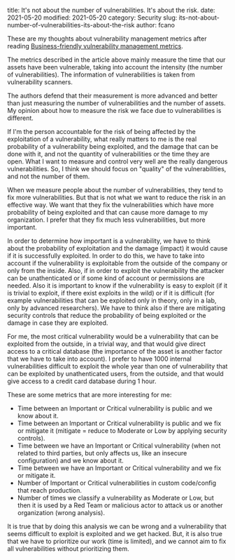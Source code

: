 title: It's not about the number of vulnerabilities. It's about the risk.
date: 2021-05-20
modified: 2021-05-20
category: Security
slug: its-not-about-number-of-vulnerabilities-its-about-the-risk
author: fcano

These are my thoughts about vulnerability management metrics after reading [Business-friendly vulnerability management metrics](https://medium.com/uber-security-privacy/business-friendly-vulnerability-management-metrics-cfd702fd7705).

The metrics described in the article above mainly measure the time that our assets have been vulnerable, taking into account the intensity (the number of vulnerabilities). The information of vulnerabilities is taken from vulnerability scanners.

The authors defend that their measurement is more advanced and better than just measuring the number of vulnerabilities and the number of assets. My opinion about how to measure the risk we face due to vulnerabilities is different.

If I'm the person accountable for the risk of being affected by the exploitation of a vulnerability, what really matters to me is the real probability of a vulnerability being exploited, and the damage that can be done with it, and not the quantity of vulnerabilities or the time they are open. What I want to measure and control very well are the really dangerous vulnerabilities. So, I think we should focus on "quality" of the vulnerabilities, and not the number of them.

When we measure people about the number of vulnerabilities, they tend to fix more vulnerabilities. But that is not what we want to reduce the risk in an effective way. We want that they fix the vulnerabilities which have more probability of being exploited and that can cause more damage to my organization. I prefer that they fix much less vulnerabilities, but more important.

In order to determine how important is a vulnerability, we have to think about the probability of exploitation and the damage (impact) it would cause if it is successfully exploited. In order to do this, we have to take into account if the vulnerability is exploitable from the outside of the company or only from the inside. Also, if in order to exploit the vulnerability the attacker can be unathenticated or if some kind of account or permissions are needed. Also it is important to know if the vulnerability is easy to exploit (if it is trivial to exploit, if there exist exploits in the wild) or if it is difficult (for example vulnerabilities that can be exploited only in theory, only in a lab, only by advanced researchers). We have to think also if there are mitigating security controls that reduce the probability of being exploited or the damage in case they are exploited.

For me, the most critical vulnerability would be a vulnerability that can be exploited from the outside, in a trivial way, and that would give direct access to a critical database (the importance of the asset is another factor that we have to take into account). I prefer to have 1000 internal vulnerabilities difficult to exploit the whole year than one of vulnerability that can be exploited by unathenticated users, from the outside, and that would give access to a credit card database during 1 hour.

These are some metrics that are more interesting for me:

* Time between an Important or Critical vulnerability is public and we know about it.
* Time between an Important or Critical vulnerability is public and we fix or mitigate it (mitigate = reduce to Moderate or Low by applying security controls).
* Time between we have an Important or Critical vulnerability (when not related to third parties, but only affects us, like an insecure configuration) and we know about it.
* Time between we have an Important or Critical vulnerability and we fix or mitigate it.
* Number of Important or Critical vulnerabilities in custom code/config that reach production.
* Number of times we classify a vulnerability as Moderate or Low, but then it is used by a Red Team or malicious actor to attack us or another organization (wrong analysis).

It is true that by doing this analysis we can be wrong and a vulnerability that seems difficult to exploit is exploited and we get hacked. But, it is also true that we have to prioritize our work (time is limited), and we cannot aim to fix all vulnerabilities without prioritizing them.

